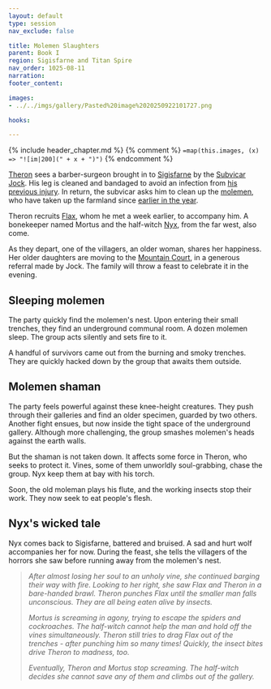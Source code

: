 ```yaml
---
layout: default
type: session
nav_exclude: false

title: Molemen Slaughters
parent: Book I
region: Sigisfarne and Titan Spire
nav_order: 1025-08-11
narration: 
footer_content: 

images:
- ../../imgs/gallery/Pasted%20image%2020250922101727.png

hooks:

---
```


{% include header_chapter.md %}
{% comment %}
`=map(this.images, (x) => "![im|200](" + x + ")")`
{% endcomment %}

[Theron](../../directory/Wyrmbark/Theron.md) sees a barber-surgeon brought in to [Sigisfarne](../../directory/Sigisfarne/index.md) by the [Subvicar Jock](../../directory/DuskmeadowFringe/Jock.md).
His leg is cleaned and bandaged to avoid an infection from [his previous injury](ep_031.md).
In return, the subvicar asks him to clean up the [molemen](../../directory/DuskmeadowFringe/PiotChant.md), who have taken up the farmland since [earlier in the year](ep_004.md).

Theron recruits [Flax](../../directory/DuskmeadowFringe/Flax.md), whom he met a week earlier, to accompany him.
A bonekeeper named Mortus and the half-witch [Nyx](../../directory/Perdut/Nyx.md), from the far west, also come.

As they depart, one of the villagers, an older woman, shares her happiness.
Her older daughters are moving to the [Mountain Court](../../directory/DuskmeadowFringe/MountainCourt.md), in a generous referral made by Jock.
The family will throw a feast to celebrate it in the evening.

## Sleeping molemen

The party quickly find the molemen's nest.
Upon entering their small trenches, they find an underground communal room.
A dozen molemen sleep.
The group acts silently and sets fire to it.

A handful of survivors came out from the burning and smoky trenches.
They are quickly hacked down by the group that awaits them outside.

## Molemen shaman

The party feels powerful against these knee-height creatures.
They push through their galleries and find an older specimen, guarded by two others.
Another fight ensues, but now inside the tight space of the underground gallery.
Although more challenging, the group smashes molemen's heads against the earth walls.

But the shaman is not taken down.
It affects some force in Theron, who seeks to protect it.
Vines, some of them unworldly soul-grabbing, chase the group.
Nyx keep them at bay with his torch.

Soon, the old moleman plays his flute, and the working insects stop their work.
They now seek to eat people's flesh.

## Nyx's wicked tale

Nyx comes back to Sigisfarne, battered and bruised.
A sad and hurt wolf accompanies her for now.
During the feast, she tells the villagers of the horrors she saw before running away from the molemen's nest.

> *After almost losing her soul to an unholy vine, she continued barging their way with fire.*
> *Looking to her right, she saw Flax and Theron in a bare-handed brawl.*
> *Theron punches Flax until the smaller man falls unconscious.*
> *They are all being eaten alive by insects.*
> 
> *Mortus is screaming in agony, trying to escape the spiders and cockroaches.*
> *The half-witch cannot help the man and hold off the vines simultaneously.*
> *Theron still tries to drag Flax out of the trenches - after punching him so many times!*
> *Quickly, the insect bites drive Theron to madness, too.*
> 
> *Eventually, Theron and Mortus stop screaming.*
> *The half-witch decides she cannot save any of them and climbs out of the gallery.*
